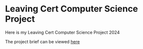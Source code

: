 # Leaving Cert Computer Science Project

Here is my Leaving Cert Computer Science Project 2024

The project brief can be viewed [here](https://github.com/dm-502/LCCSP_2024/blob/main/htmls/DropMenu.html)
